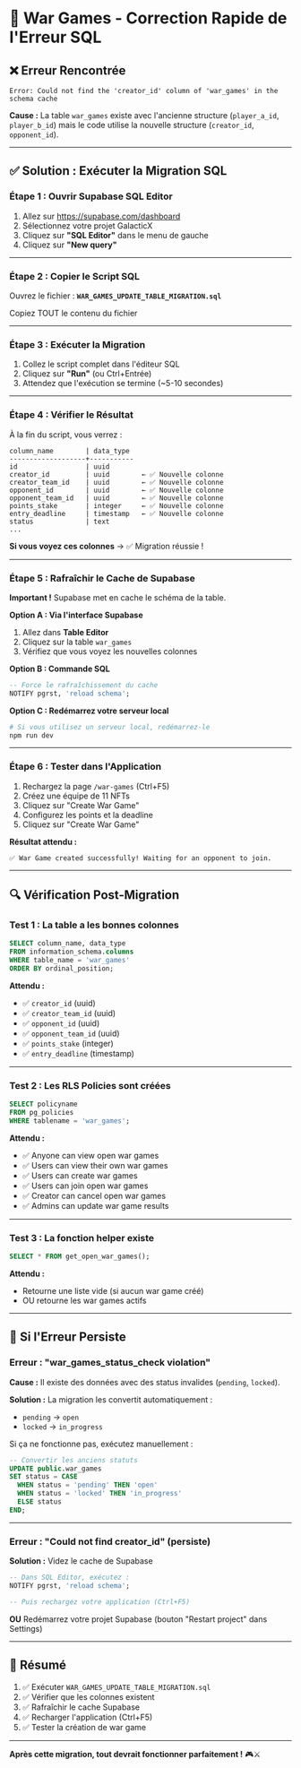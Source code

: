 # 🔧 War Games - Correction Rapide de l'Erreur SQL

## ❌ Erreur Rencontrée

```
Error: Could not find the 'creator_id' column of 'war_games' in the schema cache
```

**Cause :** La table `war_games` existe avec l'ancienne structure (`player_a_id`, `player_b_id`) mais le code utilise la nouvelle structure (`creator_id`, `opponent_id`).

---

## ✅ Solution : Exécuter la Migration SQL

### Étape 1 : Ouvrir Supabase SQL Editor

1. Allez sur https://supabase.com/dashboard
2. Sélectionnez votre projet GalacticX
3. Cliquez sur **"SQL Editor"** dans le menu de gauche
4. Cliquez sur **"New query"**

---

### Étape 2 : Copier le Script SQL

Ouvrez le fichier : **`WAR_GAMES_UPDATE_TABLE_MIGRATION.sql`**

Copiez TOUT le contenu du fichier

---

### Étape 3 : Exécuter la Migration

1. Collez le script complet dans l'éditeur SQL
2. Cliquez sur **"Run"** (ou Ctrl+Entrée)
3. Attendez que l'exécution se termine (~5-10 secondes)

---

### Étape 4 : Vérifier le Résultat

À la fin du script, vous verrez :

```
column_name        | data_type
-------------------+-----------
id                 | uuid
creator_id         | uuid        ← ✅ Nouvelle colonne
creator_team_id    | uuid        ← ✅ Nouvelle colonne
opponent_id        | uuid        ← ✅ Nouvelle colonne
opponent_team_id   | uuid        ← ✅ Nouvelle colonne
points_stake       | integer     ← ✅ Nouvelle colonne
entry_deadline     | timestamp   ← ✅ Nouvelle colonne
status             | text
...
```

**Si vous voyez ces colonnes** → ✅ Migration réussie !

---

### Étape 5 : Rafraîchir le Cache de Supabase

**Important !** Supabase met en cache le schéma de la table.

**Option A : Via l'interface Supabase**
1. Allez dans **Table Editor**
2. Cliquez sur la table `war_games`
3. Vérifiez que vous voyez les nouvelles colonnes

**Option B : Commande SQL**
```sql
-- Force le rafraîchissement du cache
NOTIFY pgrst, 'reload schema';
```

**Option C : Redémarrez votre serveur local**
```powershell
# Si vous utilisez un serveur local, redémarrez-le
npm run dev
```

---

### Étape 6 : Tester dans l'Application

1. Rechargez la page `/war-games` (Ctrl+F5)
2. Créez une équipe de 11 NFTs
3. Cliquez sur "Create War Game"
4. Configurez les points et la deadline
5. Cliquez sur "Create War Game"

**Résultat attendu :**
```
✅ War Game created successfully! Waiting for an opponent to join.
```

---

## 🔍 Vérification Post-Migration

### Test 1 : La table a les bonnes colonnes

```sql
SELECT column_name, data_type 
FROM information_schema.columns
WHERE table_name = 'war_games'
ORDER BY ordinal_position;
```

**Attendu :**
- ✅ `creator_id` (uuid)
- ✅ `creator_team_id` (uuid)
- ✅ `opponent_id` (uuid)
- ✅ `opponent_team_id` (uuid)
- ✅ `points_stake` (integer)
- ✅ `entry_deadline` (timestamp)

---

### Test 2 : Les RLS Policies sont créées

```sql
SELECT policyname 
FROM pg_policies
WHERE tablename = 'war_games';
```

**Attendu :**
- ✅ Anyone can view open war games
- ✅ Users can view their own war games
- ✅ Users can create war games
- ✅ Users can join open war games
- ✅ Creator can cancel open war games
- ✅ Admins can update war game results

---

### Test 3 : La fonction helper existe

```sql
SELECT * FROM get_open_war_games();
```

**Attendu :**
- Retourne une liste vide (si aucun war game créé)
- OU retourne les war games actifs

---

## 🚨 Si l'Erreur Persiste

### Erreur : "war_games_status_check violation"

**Cause :** Il existe des données avec des status invalides (`pending`, `locked`).

**Solution :** La migration les convertit automatiquement :
- `pending` → `open`
- `locked` → `in_progress`

Si ça ne fonctionne pas, exécutez manuellement :

```sql
-- Convertir les anciens statuts
UPDATE public.war_games 
SET status = CASE 
  WHEN status = 'pending' THEN 'open'
  WHEN status = 'locked' THEN 'in_progress'
  ELSE status
END;
```

---

### Erreur : "Could not find creator_id" (persiste)

**Solution :** Videz le cache de Supabase

```sql
-- Dans SQL Editor, exécutez :
NOTIFY pgrst, 'reload schema';

-- Puis rechargez votre application (Ctrl+F5)
```

**OU** Redémarrez votre projet Supabase (bouton "Restart project" dans Settings)

---

## 📝 Résumé

1. ✅ Exécuter `WAR_GAMES_UPDATE_TABLE_MIGRATION.sql`
2. ✅ Vérifier que les colonnes existent
3. ✅ Rafraîchir le cache Supabase
4. ✅ Recharger l'application (Ctrl+F5)
5. ✅ Tester la création de war game

---

**Après cette migration, tout devrait fonctionner parfaitement !** 🎮⚔️

